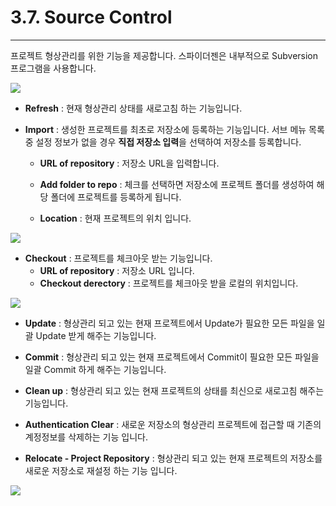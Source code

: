 # 3.7. Source Control

---

프로젝트 형상관리를 위한 기능을 제공합니다. 스파이더젠은 내부적으로 Subversion 프로그램을 사용합니다.

![](/assets/menu-sourcecontrol.png)

* **Refresh** : 현재 형상관리 상태를 새로고침 하는 기능입니다.

* **Import** : 생성한 프로젝트를 최초로 저장소에 등록하는 기능입니다. 서브 메뉴 목록중 설정 정보가 없을 경우 **직접 저장소 입력**을 선택하여 저장소를 등록합니다.

  * **URL of repository** : 저장소 URL을 입력합니다.

  * **Add folder to repo** : 체크를 선택하면 저장소에 프로젝트 폴더를 생성하여 해당 폴더에 프로젝트를 등록하게 됩니다.

  * **Location** : 현재 프로젝트의 위치 입니다.

![](/assets/pop-import.png)

* **Checkout** : 프로젝트를 체크아웃 받는 기능입니다.  
  * **URL of repository** :  저장소 URL 입니다.
  * **Checkout derectory** : 프로젝트를 체크아웃 받을 로컬의 위치입니다.

![](/assets/pop-checkout.png)

* **Update** : 형상관리 되고 있는 현재 프로젝트에서 Update가 필요한 모든 파일을 일괄 Update 받게 해주는 기능입니다.

* **Commit** : 형상관리 되고 있는 현재 프로젝트에서 Commit이 필요한 모든 파일을 일괄 Commit 하게 해주는 기능입니다.

* **Clean up** : 형상관리 되고 있는 현재 프로젝트의 상태를 최신으로 새로고침 해주는 기능입니다.

* **Authentication Clear** : 새로운 저장소의 형상관리 프로젝트에 접근할 때 기존의 계정정보를 삭제하는 기능 입니다.

* **Relocate - Project Repository** : 형상관리 되고 있는 현재 프로젝트의 저장소를 새로운 저장소로 재설정 하는 기능 입니다.

![](/assets/pop-relocate.png)

